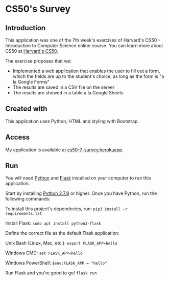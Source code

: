 # CS50's Survey

## Introduction

This application was one of the 7th week's exercises of Harvard's CS50 - Introduction to Computer Science online course.
You can learn more about CS50 at [Harvard's CS50](https://online-learning.harvard.edu/course/cs50-introduction-computer-science).

The exercise proposes that we:
* Implemented a web application that enables the user to fill out a form, which the fields are up to the student's choice, as long as the form is "a la Google Forms" 
* The results are saved in a CSV file on the server
* The results are showed in a table a la Google Sheets


## Created with
This application uses Python, HTML and styling with Bootstrap.

## Access
My application is available at [cs50-7-survey.herokuapp](http://cs50-7-survey.herokuapp.com/form).

## Run
You will need [Python](https://www.python.org/downloads/) and [Flask](https://flask.palletsprojects.com/en/1.1.x/installation/) installed on your computer to run this application.

Start by installing [Python 2.7.9](https://www.python.org/downloads/release/python-2717/) or higher.
Once you have Python, run the following commands:

To install this project's dependecies, run:
`pip3 install -r requirements.txt`

Install Flask:
`sudo apt install python3-flask`

Define the correct file as the default Flask application:

Unix Bash (Linux, Mac, etc.):
`export FLASK_APP=hello`

Windows CMD:
`set FLASK_APP=hello`

Windows PowerShell:
`$env:FLASK_APP = "hello"`

Run Flask and you're good to go!
`flask run`
